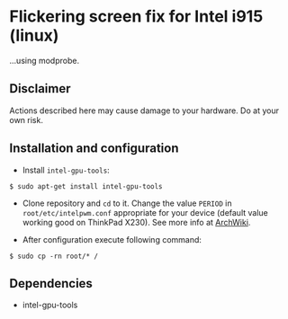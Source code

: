 # Flickering screen fix for Intel i915 (linux)
...using modprobe.

## Disclaimer
Actions described here may cause damage to your hardware. Do at your own risk.

## Installation and configuration
* Install `intel-gpu-tools`:
```
$ sudo apt-get install intel-gpu-tools
```
* Clone repository and `cd` to it. Change the value `PERIOD` in `root/etc/intelpwm.conf` appropriate for your device (default value working good on ThinkPad X230). See more info at [ArchWiki](https://wiki.archlinux.org/index.php/Backlight#Backlight_PWM_modulation_frequency_.28Intel_i915_only.29).

* After configuration execute following command:
```
$ sudo cp -rn root/* /
```

## Dependencies
* intel-gpu-tools
